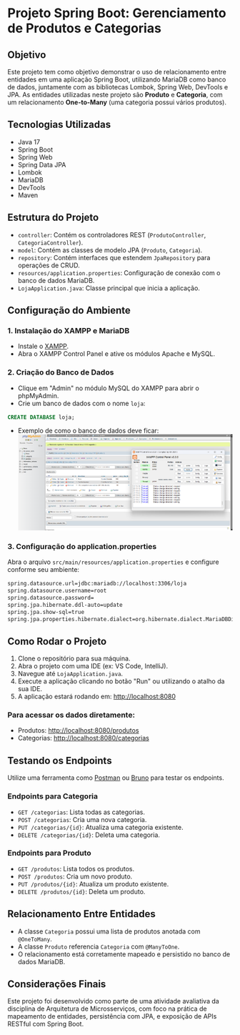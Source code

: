 # Projeto Spring Boot: Gerenciamento de Produtos e Categorias

## Objetivo
Este projeto tem como objetivo demonstrar o uso de relacionamento entre entidades em uma aplicação Spring Boot, utilizando MariaDB como banco de dados, juntamente com as bibliotecas Lombok, Spring Web, DevTools e JPA. As entidades utilizadas neste projeto são **Produto** e **Categoria**, com um relacionamento **One-to-Many** (uma categoria possui vários produtos).

## Tecnologias Utilizadas
- Java 17
- Spring Boot
- Spring Web
- Spring Data JPA
- Lombok
- MariaDB
- DevTools
- Maven

## Estrutura do Projeto
- `controller`: Contém os controladores REST (`ProdutoController`, `CategoriaController`).
- `model`: Contém as classes de modelo JPA (`Produto`, `Categoria`).
- `repository`: Contém interfaces que estendem `JpaRepository` para operações de CRUD.
- `resources/application.properties`: Configuração de conexão com o banco de dados MariaDB.
- `LojaApplication.java`: Classe principal que inicia a aplicação.

## Configuração do Ambiente
### 1. Instalação do XAMPP e MariaDB
- Instale o [XAMPP](https://www.apachefriends.org/index.html).
- Abra o XAMPP Control Panel e ative os módulos Apache e MySQL.

### 2. Criação do Banco de Dados
- Clique em "Admin" no módulo MySQL do XAMPP para abrir o phpMyAdmin.
- Crie um banco de dados com o nome `loja`:
```sql
CREATE DATABASE loja;
```
- Exemplo de como o banco de dados deve ficar:
![Banco de dados XAMPP](imgav1/bancoav1.png)

### 3. Configuração do application.properties
Abra o arquivo `src/main/resources/application.properties` e configure conforme seu ambiente:
```properties
spring.datasource.url=jdbc:mariadb://localhost:3306/loja
spring.datasource.username=root
spring.datasource.password=
spring.jpa.hibernate.ddl-auto=update
spring.jpa.show-sql=true
spring.jpa.properties.hibernate.dialect=org.hibernate.dialect.MariaDBDialect
```

## Como Rodar o Projeto
1. Clone o repositório para sua máquina.
2. Abra o projeto com uma IDE (ex: VS Code, IntelliJ).
3. Navegue até `LojaApplication.java`.
4. Execute a aplicação clicando no botão "Run" ou utilizando o atalho da sua IDE.
5. A aplicação estará rodando em: [http://localhost:8080](http://localhost:8080)

### Para acessar os dados diretamente:
- Produtos: [http://localhost:8080/produtos](http://localhost:8080/produtos)
- Categorias: [http://localhost:8080/categorias](http://localhost:8080/categorias)

## Testando os Endpoints
Utilize uma ferramenta como [Postman](https://www.postman.com/) ou [Bruno](https://www.usebruno.com/) para testar os endpoints.

### Endpoints para Categoria
- `GET /categorias`: Lista todas as categorias.
- `POST /categorias`: Cria uma nova categoria.
- `PUT /categorias/{id}`: Atualiza uma categoria existente.
- `DELETE /categorias/{id}`: Deleta uma categoria.

### Endpoints para Produto
- `GET /produtos`: Lista todos os produtos.
- `POST /produtos`: Cria um novo produto.
- `PUT /produtos/{id}`: Atualiza um produto existente.
- `DELETE /produtos/{id}`: Deleta um produto.

## Relacionamento Entre Entidades
- A classe `Categoria` possui uma lista de produtos anotada com `@OneToMany`.
- A classe `Produto` referencia `Categoria` com `@ManyToOne`.
- O relacionamento está corretamente mapeado e persistido no banco de dados MariaDB.

## Considerações Finais
Este projeto foi desenvolvido como parte de uma atividade avaliativa da disciplina de Arquitetura de Microsserviços, com foco na prática de mapeamento de entidades, persistência com JPA, e exposição de APIs RESTful com Spring Boot.

